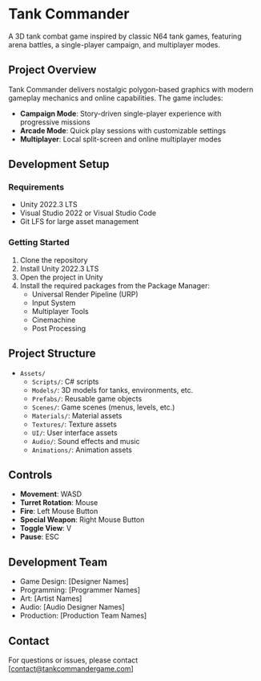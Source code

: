 # Tank Commander

A 3D tank combat game inspired by classic N64 tank games, featuring arena battles, a single-player campaign, and multiplayer modes.

## Project Overview

Tank Commander delivers nostalgic polygon-based graphics with modern gameplay mechanics and online capabilities. The game includes:

- **Campaign Mode**: Story-driven single-player experience with progressive missions
- **Arcade Mode**: Quick play sessions with customizable settings
- **Multiplayer**: Local split-screen and online multiplayer modes

## Development Setup

### Requirements
- Unity 2022.3 LTS
- Visual Studio 2022 or Visual Studio Code
- Git LFS for large asset management

### Getting Started
1. Clone the repository
2. Install Unity 2022.3 LTS
3. Open the project in Unity
4. Install the required packages from the Package Manager:
   - Universal Render Pipeline (URP)
   - Input System
   - Multiplayer Tools
   - Cinemachine
   - Post Processing

## Project Structure

- `Assets/`
  - `Scripts/`: C# scripts 
  - `Models/`: 3D models for tanks, environments, etc.
  - `Prefabs/`: Reusable game objects
  - `Scenes/`: Game scenes (menus, levels, etc.)
  - `Materials/`: Material assets
  - `Textures/`: Texture assets
  - `UI/`: User interface assets
  - `Audio/`: Sound effects and music
  - `Animations/`: Animation assets

## Controls
- **Movement**: WASD
- **Turret Rotation**: Mouse
- **Fire**: Left Mouse Button
- **Special Weapon**: Right Mouse Button
- **Toggle View**: V
- **Pause**: ESC

## Development Team
- Game Design: [Designer Names]
- Programming: [Programmer Names]
- Art: [Artist Names]
- Audio: [Audio Designer Names]
- Production: [Production Team Names]

## Contact
For questions or issues, please contact [contact@tankcommandergame.com] 